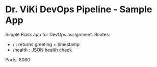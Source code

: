 # Dr. ViKi DevOps Pipeline - Sample App

Simple Flask app for DevOps assignment. Routes:
- / : returns greeting + timestamp
- /health : JSON health check

Ports: 8080

